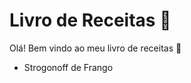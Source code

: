 # Livro de Receitas :cake:

Olá! Bem vindo ao meu livro de receitas :fork_and_knife:

* Strogonoff de Frango